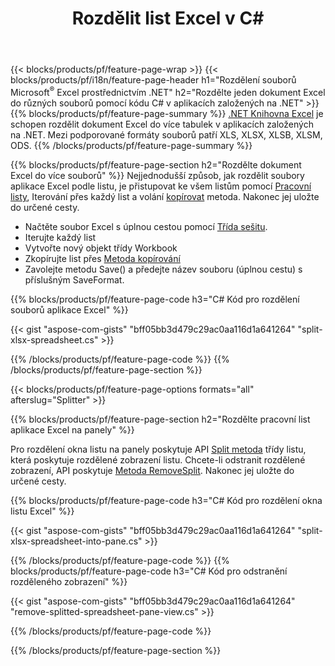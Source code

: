 ﻿---
title: Rozdělit list Excel v C#
url: /cs/net/splitter/
description: C# zdrojové kódy, které vysvětlují, jak rozdělit soubory Microsoft Excel do více souborů v aplikacích Visual C#.NET
---
{{< blocks/products/pf/feature-page-wrap >}}
{{< blocks/products/pf/i18n/feature-page-header h1="Rozdělení souborů Microsoft<sup>&reg;</sup> Excel prostřednictvím .NET" h2="Rozdělte jeden dokument Excel do různých souborů pomocí kódu C# v aplikacích založených na .NET" >}}
{{% blocks/products/pf/feature-page-summary %}}
[.NET Knihovna Excel](/cells/net/) je schopen rozdělit dokument Excel do více tabulek v aplikacích založených na .NET. Mezi podporované formáty souborů patří XLS, XLSX, XLSB, XLSM, ODS.
{{% /blocks/products/pf/feature-page-summary %}}

{{% blocks/products/pf/feature-page-section h2="Rozdělte dokument Excel do více souborů" %}}
Nejjednodušší způsob, jak rozdělit soubory aplikace Excel podle listu, je přistupovat ke všem listům pomocí [Pracovní listy](https://apireference.aspose.com/cells/net/aspose.cells/workbook/properties/worksheets), Iterování přes každý list a volání [kopírovat](https://apireference.aspose.com/cells/net/aspose.cells/worksheet/methods/copy) metoda. Nakonec jej uložte do určené cesty. 

+ Načtěte soubor Excel s úplnou cestou pomocí [Třída sešitu](https://apireference.aspose.com/cells/net/aspose.cells/workbook).
+ Iterujte každý list
+ Vytvořte nový objekt třídy Workbook
+ Zkopírujte list přes [Metoda kopírování](https://apireference.aspose.com/cells/net/aspose.cells/worksheet/methods/copy)
+ Zavolejte metodu Save() a předejte název souboru (úplnou cestu) s příslušným SaveFormat.

{{% blocks/products/pf/feature-page-code h3="C# Kód pro rozdělení souborů aplikace Excel" %}}

{{< gist "aspose-com-gists" "bff05bb3d479c29ac0aa116d1a641264" "split-xlsx-spreadsheet.cs" >}}

{{% /blocks/products/pf/feature-page-code %}}
{{% /blocks/products/pf/feature-page-section %}}

{{< blocks/products/pf/feature-page-options formats="all" afterslug="Splitter" >}}

{{% blocks/products/pf/feature-page-section h2="Rozdělte pracovní list aplikace Excel na panely" %}}

Pro rozdělení okna listu na panely poskytuje API [Split metoda](https://apireference.aspose.com/cells/net/aspose.cells/worksheet/methods/split) třídy listu, která poskytuje rozdělené zobrazení listu. Chcete-li odstranit rozdělené zobrazení, API poskytuje [Metoda RemoveSplit](https://apireference.aspose.com/cells/net/aspose.cells/worksheet/methods/removesplit). Nakonec jej uložte do určené cesty. 

{{% blocks/products/pf/feature-page-code h3="C# Kód pro rozdělení okna listu Excel" %}}

{{< gist "aspose-com-gists" "bff05bb3d479c29ac0aa116d1a641264" "split-xlsx-spreadsheet-into-pane.cs" >}}

{{% /blocks/products/pf/feature-page-code %}}
{{% blocks/products/pf/feature-page-code h3="C# Kód pro odstranění rozděleného zobrazení" %}}

{{< gist "aspose-com-gists" "bff05bb3d479c29ac0aa116d1a641264" "remove-splitted-spreadsheet-pane-view.cs" >}}

{{% /blocks/products/pf/feature-page-code %}}

{{% /blocks/products/pf/feature-page-section %}}
